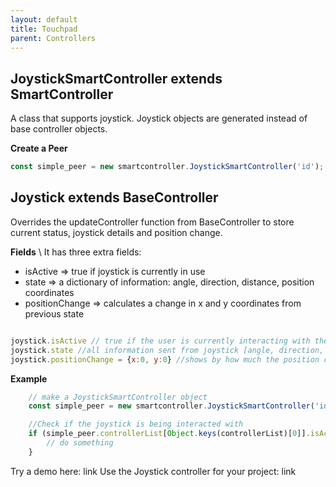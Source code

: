 ```yaml
---
layout: default
title: Touchpad
parent: Controllers
---
```


## JoystickSmartController extends SmartController
A class that supports joystick. Joystick objects are generated instead of base controller objects. 

**Create a Peer** 
```javascript
const simple_peer = new smartcontroller.JoystickSmartController('id'); 
```

## Joystick extends BaseController
Overrides the updateController function from BaseController to store current status, joystick details and position change.

**Fields**  \\
 It has three extra fields:
 * isActive => true if joystick is currently in use 
 * state => a dictionary of information: angle, direction, distance, position coordinates
 * positionChange => calculates a change in x and y coordinates from previous state

```javascript

joystick.isActive // true if the user is currently interacting with the phone screen
joystick.state //all information sent from joystick [angle, direction, distance, position coordinates]
joystick.positionChange = {x:0, y:0} //shows by how much the position changed in x and y 

```

**Example**
```javascript
    // make a JoystickSmartController object
    const simple_peer = new smartcontroller.JoystickSmartController('id'); 

    //Check if the joystick is being interacted with
    if (simple_peer.controllerList[Object.keys(controllerList)[0]].isActive){
        // do something
    }
```


Try a demo here: link
Use the Joystick controller for your project: link
